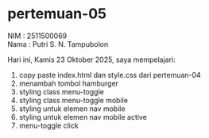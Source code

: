 # pertemuan-05

NIM : 2511500069<br>
Nama : Putri S. N. Tampubolon<br>

Hari ini, Kamis 23 Oktober 2025, saya mempelajari:
<ol>
  <li>copy paste index.html dan style.css dari pertemuan-04</li>
  <li>menambah tombol hamburger</li>
  <li>styling class menu-toggle</li>
  <li>styling class menu-toggle mobile</li>
  <li>styling untuk elemen nav mobile </li>
  <li>styling untuk elemen nav mobile active </li>
  <li>menu-toggle click</li>
</ol>
